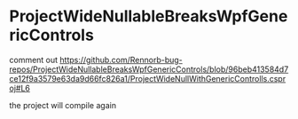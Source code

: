 # ProjectWideNullableBreaksWpfGenericControls

comment out https://github.com/Rennorb-bug-repos/ProjectWideNullableBreaksWpfGenericControls/blob/96beb413584d7ce12f9a3579e63da9d66fc826a1/ProjectWideNullWithGenericControlls.csproj#L6 

the project will compile again

